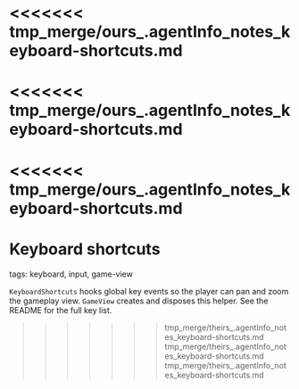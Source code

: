 <<<<<<< tmp_merge/ours_.agentInfo_notes_keyboard-shortcuts.md
=======
<<<<<<< tmp_merge/ours_.agentInfo_notes_keyboard-shortcuts.md
=======
<<<<<<< tmp_merge/ours_.agentInfo_notes_keyboard-shortcuts.md
=======
# Keyboard shortcuts

tags: keyboard, input, game-view

`KeyboardShortcuts` hooks global key events so the player can pan and zoom the gameplay view. `GameView` creates and disposes this helper. See the README for the full key list.
>>>>>>> tmp_merge/theirs_.agentInfo_notes_keyboard-shortcuts.md
>>>>>>> tmp_merge/theirs_.agentInfo_notes_keyboard-shortcuts.md
>>>>>>> tmp_merge/theirs_.agentInfo_notes_keyboard-shortcuts.md
